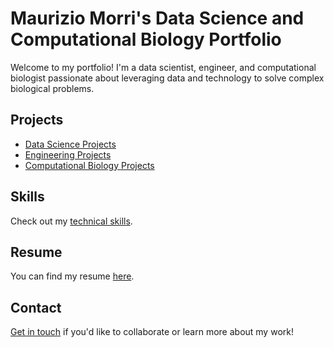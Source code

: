 # Maurizio Morri's Data Science and Computational Biology Portfolio

Welcome to my portfolio! I'm a data scientist, engineer, and computational biologist passionate about leveraging data and technology to solve complex biological problems.

## Projects

- [Data Science Projects](./projects/data_science/)
- [Engineering Projects](./projects/engineering/)
- [Computational Biology Projects](./projects/comp_bio/)

## Skills

Check out my [technical skills](./skills/skills.md).

## Resume

You can find my resume [here](./resume/resume.pdf).

## Contact

[Get in touch](./contact.md) if you'd like to collaborate or learn more about my work!
